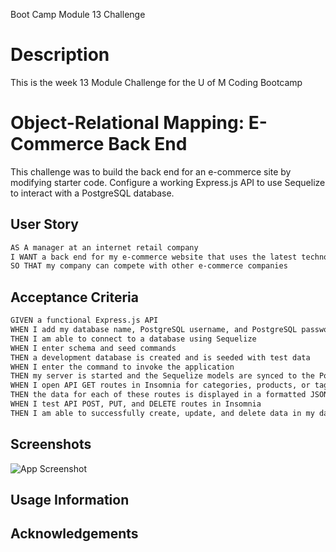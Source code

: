 
Boot Camp Module 13 Challenge

# Description
This is the week 13 Module Challenge for the U of M Coding Bootcamp

#  Object-Relational Mapping: E-Commerce Back End
This challenge was to build the back end for an e-commerce site by modifying starter code. Configure a working Express.js API to use Sequelize to interact with a PostgreSQL database.

## User Story
```md
AS A manager at an internet retail company
I WANT a back end for my e-commerce website that uses the latest technologies
SO THAT my company can compete with other e-commerce companies
```

## Acceptance Criteria
```md
GIVEN a functional Express.js API
WHEN I add my database name, PostgreSQL username, and PostgreSQL password to an environment variable file
THEN I am able to connect to a database using Sequelize
WHEN I enter schema and seed commands
THEN a development database is created and is seeded with test data
WHEN I enter the command to invoke the application
THEN my server is started and the Sequelize models are synced to the PostgreSQL database
WHEN I open API GET routes in Insomnia for categories, products, or tags
THEN the data for each of these routes is displayed in a formatted JSON
WHEN I test API POST, PUT, and DELETE routes in Insomnia
THEN I am able to successfully create, update, and delete data in my database
```


## Screenshots

![App Screenshot](https://via.placeholder.com/468x300?text=App+Screenshot+Here)


## Usage Information


## Acknowledgements

